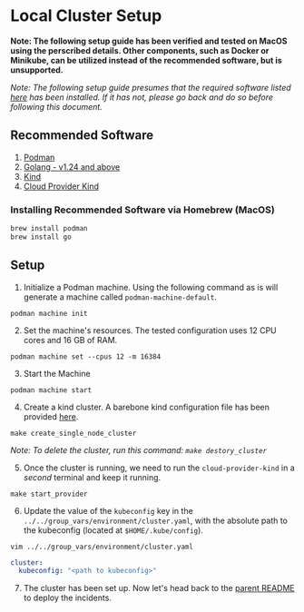 # Local Cluster Setup

__Note: The following setup guide has been verified and tested on MacOS using the perscribed details. Other components, such as Docker or Minikube, can be utilized instead of the recommended software, but is unsupported.__

_Note: The following setup guide presumes that the required software listed [here](./README.md#required-software) has been installed. If it has not, please go back and do so before following this document._

## Recommended Software

1. [Podman](https://podman.io/)
2. [Golang - v1.24 and above](https://go.dev/)
2. [Kind](https://kind.sigs.k8s.io/)
3. [Cloud Provider Kind](https://github.com/kubernetes-sigs/cloud-provider-kind)

### Installing Recommended Software via Homebrew (MacOS)

```bash
brew install podman
brew install go
```

## Setup

1.  Initialize a Podman machine. Using the following command as is will generate a machine called `podman-machine-default`.
```shell
podman machine init
```

2. Set the machine's resources. The tested configuration uses 12 CPU cores and 16 GB of RAM.
```shell
podman machine set --cpus 12 -m 16384
```

3. Start the Machine
```shell
podman machine start
```

4. Create a kind cluster. A barebone kind configuration file has been provided [here](./kind-config.yaml).
```shell
make create_single_node_cluster
```

_Note: To delete the cluster, run this command: `make destory_cluster`_

5. Once the cluster is running, we need to run the `cloud-provider-kind` in a *second* terminal and keep it running.
```shell
make start_provider
```

6. Update the value of the `kubeconfig` key in the `../../group_vars/environment/cluster.yaml`, with the absolute path to the kubeconfig (located at `$HOME/.kube/config`).
```shell
vim ../../group_vars/environment/cluster.yaml
```

```yaml
cluster:
  kubeconfig: "<path to kubeconfig>"
```

7. The cluster has been set up. Now let's head back to the [parent README](../../README.md#running-incident-scenarios---quick-start) to deploy the incidents.
